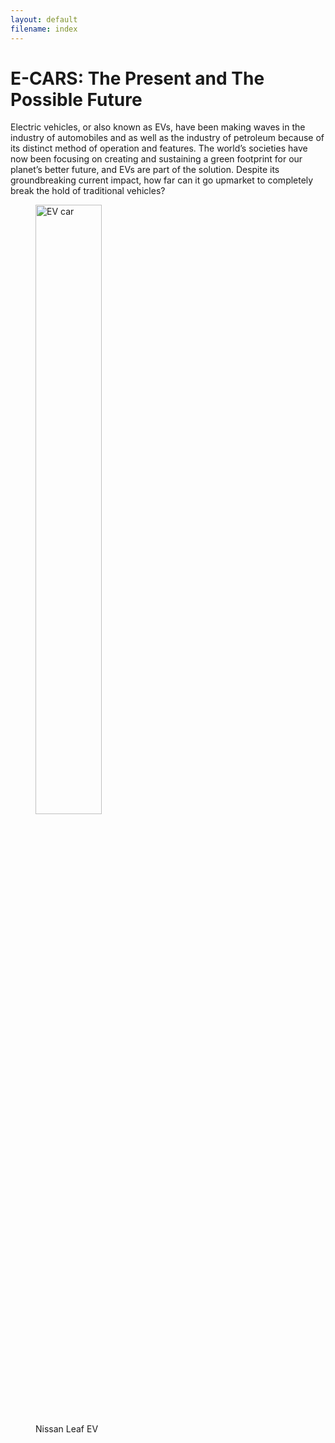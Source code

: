 ```yaml
---
layout: default
filename: index
--- 
```

  <body>
    <h1>E-CARS: The Present and The Possible Future</h1>
    <p>Electric vehicles, or also known as EVs, have been making waves in the industry of automobiles and as well as the 
      industry of petroleum because of its distinct method of operation and features. The world’s societies have now been 
      focusing on creating and sustaining a green footprint for our planet’s better future, and EVs are part of the solution. 
      Despite its groundbreaking current impact, how far can it go upmarket to completely break the hold of traditional vehicles?</p>
    <figure>
  <img src="https://knowledge.wharton.upenn.edu/wp-content/uploads/2017/01/Nissan-Leaf.jpeg" alt="EV car" style="width:50%">
  <figcaption>Nissan Leaf EV</figcaption>
</figure>

  </body>
